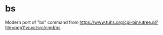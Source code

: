# bs
Modern port of "bs" command from https://www.tuhs.org/cgi-bin/utree.pl?file=pdp11v/usr/src/cmd/bs
